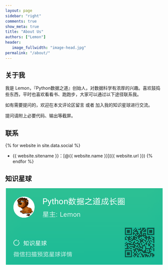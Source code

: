 ```yaml
---
layout: page
sidebar: "right"
comments: true
show_meta: true
title: "About Us"
authors: ["Lemon"]
header:
   image_fullwidth: "image-head.jpg"
permalink: "/about/"
---
```


## 关于我

我是 Lemon，『Python数据之道』创始人，对数据科学有浓厚的兴趣。喜欢鼓捣些东西，平时也喜欢看看书、跑跑步，大家可以通过以下途径联系我。

如有需要提问的，欢迎在本文评论区留言 或者 加入我的知识星球进行交流。

提问请附上必要代码、输出等截屏。

## 联系

{% for website in site.data.social %}
* {{ website.sitename }}：[@{{ website.name }}]({{ website.url }})
{% endfor %}

## 知识星球

<div align="center">
    <img src="/images/xingqiu-1.png" width="500"/>
</div>